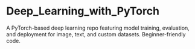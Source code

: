 # Deep_Learning_with_PyTorch
A PyTorch-based deep learning repo featuring model training, evaluation, and deployment for image, text, and custom datasets. Beginner-friendly code.
